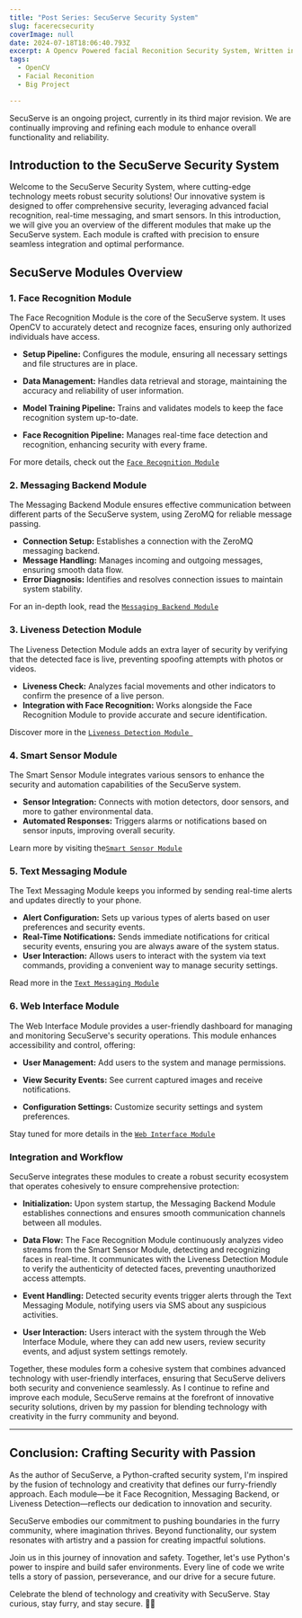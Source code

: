 ```yaml
---
title: "Post Series: SecuServe Security System"
slug: facerecsecurity
coverImage: null
date: 2024-07-18T18:06:40.793Z
excerpt: A Opencv Powered facial Reconition Security System, Written in python
tags:
  - OpenCV
  - Facial Reconition
  - Big Project

---
```


<script>
  import Callout from "$lib/components/molecules/Callout.svelte";
  import CodeBlock from "$lib/components/molecules/CodeBlock.svelte";
  import Image from "$lib/components/atoms/Image.svelte";
</script>



<Callout type="warning"> SecuServe is an ongoing project, currently in its third major revision. We are continually improving and refining each module to enhance overall functionality and reliability.</Callout>

## Introduction to the SecuServe Security System

Welcome to the SecuServe Security System, where cutting-edge technology meets robust security solutions! Our innovative system is designed to offer comprehensive security, leveraging advanced facial recognition, real-time messaging, and smart sensors. In this introduction, we will give you an overview of the different modules that make up the SecuServe system. Each module is crafted with precision to ensure seamless integration and optimal performance.


## SecuServe Modules Overview

### 1. Face Recognition Module
The Face Recognition Module is the core of the SecuServe system. It uses OpenCV to accurately detect and recognize faces, ensuring only authorized individuals have access.

- **Setup Pipeline:** Configures the module, ensuring all necessary settings and file structures are in place.

- **Data Management:** Handles data retrieval and storage, maintaining the accuracy and reliability of user information.

- **Model Training Pipeline:** Trains and validates models to keep the face recognition system up-to-date.

- **Face Recognition Pipeline:** Manages real-time face detection and recognition, enhancing security with every frame.

For more details, check out the <a href="">`Face Recognition Module`</a>
### 2. Messaging Backend Module
The Messaging Backend Module ensures effective communication between different parts of the SecuServe system, using ZeroMQ for reliable message passing.

- **Connection Setup:** Establishes a connection with the ZeroMQ messaging backend.
- **Message Handling:** Manages incoming and outgoing messages, ensuring smooth data flow.
- **Error Diagnosis:** Identifies and resolves connection issues to maintain system stability.

For an in-depth look, read the <a href="">`Messaging Backend Module`</a>

### 3. Liveness Detection Module
The Liveness Detection Module adds an extra layer of security by verifying that the detected face is live, preventing spoofing attempts with photos or videos.

- **Liveness Check:** Analyzes facial movements and other indicators to confirm the presence of a live person.
- **Integration with Face Recognition:** Works alongside the Face Recognition Module to provide accurate and secure identification.

Discover more in the <a href="">`Liveness Detection Module `</a>
### 4. Smart Sensor Module
The Smart Sensor Module integrates various sensors to enhance the security and automation capabilities of the SecuServe system.

- **Sensor Integration:** Connects with motion detectors, door sensors, and more to gather environmental data.
- **Automated Responses:** Triggers alarms or notifications based on sensor inputs, improving overall security.

Learn more by visiting the<a href="">`Smart Sensor Module`</a>
### 5. Text Messaging Module
The Text Messaging Module keeps you informed by sending real-time alerts and updates directly to your phone.

- **Alert Configuration:** Sets up various types of alerts based on user preferences and security events.
- **Real-Time Notifications:** Sends immediate notifications for critical security events, ensuring you are always aware of the system status.
- **User Interaction:** Allows users to interact with the system via text commands, providing a convenient way to manage security settings.

Read more in the <a href="">`Text Messaging Module`</a>

### 6. **Web Interface Module**

   The Web Interface Module provides a user-friendly dashboard for managing and monitoring SecuServe's security operations. This module enhances accessibility and control, offering:

   - **User Management:** Add users to the system and manage permissions.

   - **View Security Events:** See current captured images and receive notifications.

   - **Configuration Settings:** Customize security settings and system preferences.


   Stay tuned for more details in the <a href ="">`Web Interface Module`</a>

### Integration and Workflow

SecuServe integrates these modules to create a robust security ecosystem that operates cohesively to ensure comprehensive protection:

- **Initialization:** Upon system startup, the Messaging Backend Module establishes connections and ensures smooth communication channels between all modules.

  
- **Data Flow:** The Face Recognition Module continuously analyzes video streams from the Smart Sensor Module, detecting and recognizing faces in real-time. It communicates with the Liveness Detection Module to verify the authenticity of detected faces, preventing unauthorized access attempts.
  

- **Event Handling:** Detected security events trigger alerts through the Text Messaging Module, notifying users via SMS about any suspicious activities.
  

- **User Interaction:** Users interact with the system through the Web Interface Module, where they can add new users, review security events, and adjust system settings remotely.


Together, these modules form a cohesive system that combines advanced technology with user-friendly interfaces, ensuring that SecuServe delivers both security and convenience seamlessly. As I continue to refine and improve each module, SecuServe remains at the forefront of innovative security solutions, driven by my passion for blending technology with creativity in the furry community and beyond.

---

## Conclusion: Crafting Security with Passion

As the author of SecuServe, a Python-crafted security system, I'm inspired by the fusion of technology and creativity that defines our furry-friendly approach. Each module—be it Face Recognition, Messaging Backend, or Liveness Detection—reflects our dedication to innovation and security.

SecuServe embodies our commitment to pushing boundaries in the furry community, where imagination thrives. Beyond functionality, our system resonates with artistry and a passion for creating impactful solutions.

Join us in this journey of innovation and safety. Together, let's use Python's power to inspire and build safer environments. Every line of code we write tells a story of passion, perseverance, and our drive for a secure future.

Celebrate the blend of technology and creativity with SecuServe. Stay curious, stay furry, and stay secure. 🦊🌟